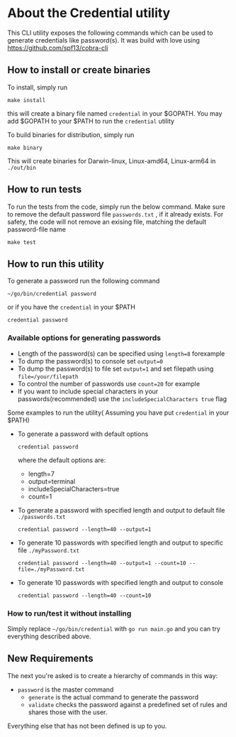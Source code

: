 # About the Credential utility

This CLI utility exposes the following commands which can be used to generate credentials like password(s).
It was build with love using <https://github.com/spf13/cobra-cli>

## How to install or create binaries

<!-- FIXME: why do you care about Git tags? -->
<!-- [x] This tag is needed by Makefile to generate binary, let me remove this and just let makefile fetch the tags-->
<!-- ```shell
git fetch --all --tags
``` -->

To install, simply run

```shell
make install
```

this will create a binary file named `credential` in your $GOPATH.
You may add $GOPATH to your $PATH to run the `credential` utility

To build binaries for distribution, simply run

```shell
make binary
```

This will create binaries for Darwin-linux, Linux-amd64, Linux-arm64 in `./out/bin`

## How to run tests

To run the tests from the code, simply run the below command.
Make sure to remove the default password file `passwords.txt` , if it already exists.
For safety, the code will not remove an exising file, matching the default password-file name

```shell
make test
```

## How to run this utility

To generate a password run the following command

```shell
~/go/bin/credential password
```

or if you have the `credential` in your $PATH

```shell
credential password
```

### Available options for generating passwords

<!-- [x] Done adding examples -->

- Length of the password(s) can be specified using `length=8` forexample
- To dump the password(s) to console set `output=0`
- To dump the password(s) to file set `output=1` and set filepath using `file=/your/filepath`
- To control the number of passwords use `count=20` for example
- If you want to include special characters in your passwords(recommended) use the `includeSpecialCharacters true` flag

Some examples to run the utility( Assuming you have put `credential` in your $PATH)

- To generate a password with default options

    ```shell
    credential password
    ```

  where the default options are:
  - length=7
  - output=terminal
  - includeSpecialCharacters=true
  - count=1

- To generate a password with specified length and output to default file `./passwords.txt`

    ```shell
    credential password --length=40 --output=1 
    ```

- To generate 10 passwords with specified length and output to specific file `./myPassword.txt`

    ```shell
    credential password --length=40 --output=1 --count=10 --file=./myPassword.txt
    ```

- To generate 10 passwords with specified length and output to console

    ```shell
    credential password --length=40 --count=10
    ```

### How to run/test it without installing
<!-- FIXME: this is outdated. -->
<!-- [x] updated it -->
Simply replace `~/go/bin/credential` with `go run main.go` and you can try everything described above.

## New Requirements
<!-- [x] Not started yet -->
The next you're asked is to create a hierarchy of commands in this way:

- `password` is the master command
  - `generate` is the actual command to generate the password
  - `validate` checks the password against a predefined set of rules and shares those with the user.

Everything else that has not been defined is up to you.
